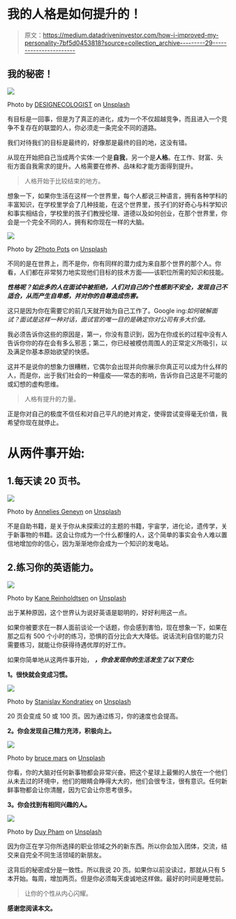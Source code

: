 # 我的人格是如何提升的！

> 原文：<https://medium.datadriveninvestor.com/how-i-improved-my-personality-7bf5d0453818?source=collection_archive---------29----------------------->

## 我的秘密！

![](img/a2cdc1e93ef70e143f513028cce0b5d5.png)

Photo by [DESIGNECOLOGIST](https://unsplash.com/@designecologist?utm_source=medium&utm_medium=referral) on [Unsplash](https://unsplash.com?utm_source=medium&utm_medium=referral)

有目标是一回事，但是为了真正的进化，成为一个不仅超越竞争，而且进入一个竞争不复存在的联盟的人，你必须走一条完全不同的道路。

我们对待我们的目标是最终的，好像那是最终的目的地，这没有错。

从现在开始把自己当成两个实体:一个是**自我**，另一个是**人格**。在工作、财富、头衔方面自我需求的提升。人格需要在修养、品味和才能方面得到提升。

> 人格开始于比较结束的地方。

想象一下，如果你生活在这样一个世界里，每个人都说三种语言，拥有各种学科的丰富知识，在学校里学会了几种技能，在这个世界里，孩子们的好奇心与科学知识和事实相结合，学校里的孩子们教授伦理、道德以及如何创业，在那个世界里，你会是一个完全不同的人，拥有和你现在一样的大脑。

![](img/75ad047109141f36d929e69e322aedeb.png)

Photo by [2Photo Pots](https://unsplash.com/@2photopots?utm_source=medium&utm_medium=referral) on [Unsplash](https://unsplash.com?utm_source=medium&utm_medium=referral)

不同的是在世界上，而不是你，你有同样的潜力成为来自那个世界的那个人。你看，人们都在非常努力地实现他们目标的技术方面——该职位所需的知识和技能。

***性格呢？如此多的人在面试中被拒绝，人们对自己的个性感到不安全，发现自己不适合，从而产生自卑感，并对你的自尊造成伤害。***

这只是因为你在需要它的前几天就开始为自己工作了。Google ing:*如何破解面试？面试是这样一种对话，面试官的唯一目的是确定你对公司有多大价值。*

我必须告诉你这些的原因是，第一，你没有意识到，因为在你成长的过程中没有人告诉你你的存在会有多么邪恶；第二，你已经被模仿周围人的正常定义所吸引，以及满足你基本原始欲望的快感。

这并不是说你的想象力很糟糕，它偶尔会出现并向你展示你真正可以成为什么样的人，而是你，出于我们社会的一种瘟疫——常态的影响，告诉你自己这是不可能的或幻想的虚构思维。

> 人格有提升的力量。

正是你对自己的极度不信任和对自己平凡的绝对肯定，使得尝试变得毫无价值，我希望你现在就停止。

# 从两件事开始:

## 1.每天读 20 页书。

![](img/aafa103949d8d22b2a8f5ba15467dda8.png)

Photo by [Annelies Geneyn](https://unsplash.com/@anneliesgeneyn?utm_source=medium&utm_medium=referral) on [Unsplash](https://unsplash.com?utm_source=medium&utm_medium=referral)

不是自助书籍，是关于你从未探索过的主题的书籍，宇宙学，进化论，遗传学，关于新事物的书籍。这会让你成为一个什么都懂的人，这个简单的事实会令人难以置信地增加你的信心，因为渐渐地你会成为一个知识的发电站。

## 2.练习你的英语能力。

![](img/9c93334562e64e787e2a2a833a0d44ae.png)

Photo by [Kane Reinholdtsen](https://unsplash.com/@kanereinholdtsen?utm_source=medium&utm_medium=referral) on [Unsplash](https://unsplash.com?utm_source=medium&utm_medium=referral)

出于某种原因，这个世界认为说好英语是聪明的，好好利用这一点。

如果你被要求在一群人面前谈论一个话题，你会感到害怕，现在想象一下，如果在那之后有 500 个小时的练习，恐惧的百分比会大大降低。说话流利自信的能力只需要练习，就能让你获得待遇优厚的好工作。

如果你简单地从这两件事开始， ***，你会发现你的生活发生了以下变化:***

**1。很快就会变成习惯。**

![](img/a3c45453ee1f6aca60dba0a0ebe2eaed.png)

Photo by [Stanislav Kondratiev](https://unsplash.com/@technobulka?utm_source=medium&utm_medium=referral) on [Unsplash](https://unsplash.com?utm_source=medium&utm_medium=referral)

20 页会变成 50 或 100 页。因为通过练习，你的速度也会提高。

**2。你会发现自己精力充沛，积极向上。**

![](img/634968775025d1d2430b5b50c054c48e.png)

Photo by [bruce mars](https://unsplash.com/@brucemars?utm_source=medium&utm_medium=referral) on [Unsplash](https://unsplash.com?utm_source=medium&utm_medium=referral)

你看，你的大脑对任何新事物都会非常兴奋。把这个星球上最懒的人放在一个他们从未去过的环境中，他们的眼睛会睁得大大的，他们会很专注，很有意识。任何新鲜事物都会让你清醒，因为它会让你思考很多。

**3。你会找到有相同兴趣的人。**

![](img/2ac23260d5aeabf9c347f0de59025504.png)

Photo by [Duy Pham](https://unsplash.com/@miinyuii?utm_source=medium&utm_medium=referral) on [Unsplash](https://unsplash.com?utm_source=medium&utm_medium=referral)

因为你正在学习你所选择的职业领域之外的新东西。所以你会加入团体，交流，结交来自完全不同生活领域的新朋友。

这背后的秘密成分是一致性。所以我说 20 页。如果你以前没读过，那就从只有 5 本开始。每周，增加两页。但是你必须每天虔诚地这样做。最好的时间是睡觉前。

> 让你的个性从内心闪耀。

**感谢您阅读本文。**